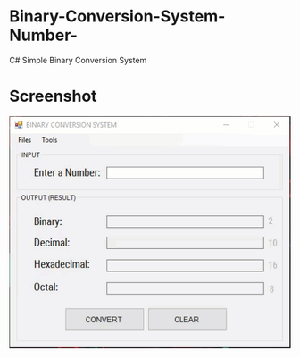 # Binary-Conversion-System-Number-
C# Simple Binary Conversion System 

# Screenshot

![Alt Text](https://github.com/Ternology/Binary-Conversion-System-Number-/blob/main/ForGithub.gif)
